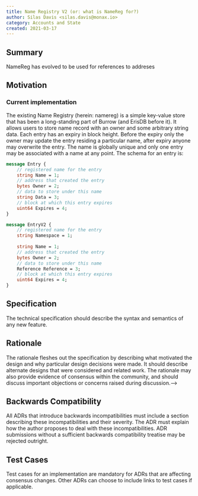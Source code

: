 ```yaml
---
title: Name Registry V2 (or: what is NameReg for?)
author: Silas Davis <silas.davis@monax.io>
category: Accounts and State
created: 2021-03-17
---
```


## Summary

NameReg has evolved to be used for references to addreses

## Motivation
<!--The motivation is critical It should clearly explain why the existing protocol is inadequate to address the problem that the ADR solves. ADR submissions without sufficient motivation may be rejected outright.-->

### Current implementation
The existing Name Registry (herein: namereg) is a simple key-value store that has been a long-standing part of Burrow (and ErisDB before it). It allows users to store name record with an owner and some arbitrary string data. Each entry has an expiry in block height. Before the expiry only the owner may update the entry residing a particular name, after expiry anyone may overwrite the entry. The name is globally unique and only one entry may be associated with a name at any point. The schema for an entry is:

```proto
message Entry {
    // registered name for the entry
    string Name = 1;
    // address that created the entry
    bytes Owner = 2;
    // data to store under this name
    string Data = 3;
    // block at which this entry expires
    uint64 Expires = 4;
}
```

```proto
message EntryV2 {
    // registered name for the entry
    string Namespace = 1;
    
    string Name = 1;
    // address that created the entry
    bytes Owner = 2;
    // data to store under this name
    Reference Reference = 3;
    // block at which this entry expires
    uint64 Expires = 4;
}
```

## Specification
<!--The technical specification should describe the syntax and semantics of any new feature.-->
The technical specification should describe the syntax and semantics of any new feature.

## Rationale
<!--The rationale fleshes out the specification by describing what motivated the design and why particular design decisions were made. It should describe alternate designs that were considered and related work. The rationale may also provide evidence of consensus within the community, and should discuss important objections or concerns raised during discussion.-->
The rationale fleshes out the specification by describing what motivated the design and why particular design decisions were made. It should describe alternate designs that were considered and related work. The rationale may also provide evidence of consensus within the community, and should discuss important objections or concerns raised during discussion.-->

## Backwards Compatibility
<!--All ADRs that introduce backwards incompatibilities must include a section describing these incompatibilities and their severity. The ADR must explain how the author proposes to deal with these incompatibilities. ADR submissions without a sufficient backwards compatibility treatise may be rejected outright.-->
All ADRs that introduce backwards incompatibilities must include a section describing these incompatibilities and their severity. The ADR must explain how the author proposes to deal with these incompatibilities. ADR submissions without a sufficient backwards compatibility treatise may be rejected outright.

## Test Cases
<!--Test cases for an implementation are mandatory for ADRs that are affecting consensus changes. Other ADRs can choose to include links to test cases if applicable.-->
Test cases for an implementation are mandatory for ADRs that are affecting consensus changes. Other ADRs can choose to include links to test cases if applicable.
